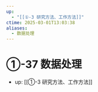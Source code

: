 ```yaml
---
up:
  - "[[①-3 研究方法、工作方法]]"
ctime: 2025-03-01T13:03:38
aliases:
  - 数据处理
---
```


# ①-37 数据处理

- up: [[①-3 研究方法、工作方法]]
